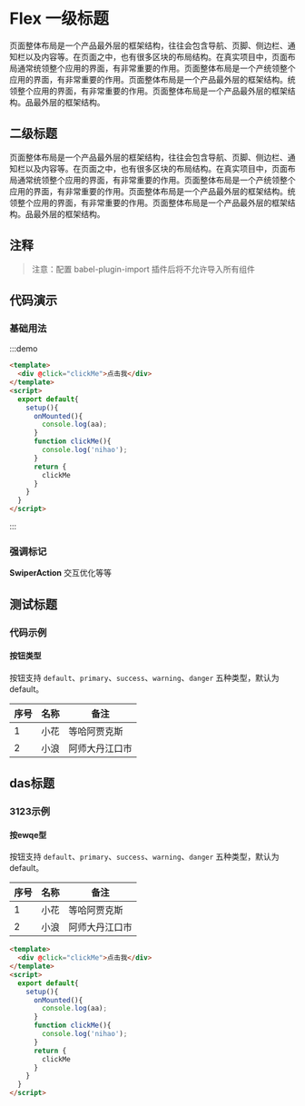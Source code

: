 # Flex 一级标题

页面整体布局是一个产品最外层的框架结构，往往会包含导航、页脚、侧边栏、通知栏以及内容等。在页面之中，也有很多区块的布局结构。在真实项目中，页面布局通常统领整个应用的界面，有非常重要的作用。页面整体布局是一个产统领整个应用的界面，有非常重要的作用。页面整体布局是一个产品最外层的框架结构。统领整个应用的界面，有非常重要的作用。页面整体布局是一个产品最外层的框架结构。品最外层的框架结构。

## 二级标题

页面整体布局是一个产品最外层的框架结构，往往会包含导航、页脚、侧边栏、通知栏以及内容等。在页面之中，也有很多区块的布局结构。在真实项目中，页面布局通常统领整个应用的界面，有非常重要的作用。页面整体布局是一个产统领整个应用的界面，有非常重要的作用。页面整体布局是一个产品最外层的框架结构。统领整个应用的界面，有非常重要的作用。页面整体布局是一个产品最外层的框架结构。品最外层的框架结构。

## 注释

>注意：配置 babel-plugin-import 插件后将不允许导入所有组件

## 代码演示
### 基础用法

:::demo
```html
<template>
  <div @click="clickMe">点击我</div>
</template>
<script>
  export default{
    setup(){
      onMounted(){
        console.log(aa);
      }
      function clickMe(){
        console.log('nihao');
      }
      return {
        clickMe
      }
    }
  }
</script>
```
:::

### 强调标记

**SwiperAction**  交互优化等等

## 测试标题

### 代码示例

#### 按钮类型

按钮支持 `default`、`primary`、`success`、`warning`、`danger` 五种类型，默认为 default。

|序号|名称|备注|
|--|--|--|
|1|小花|等哈阿贾克斯|
|2|小浪|阿师大丹江口市|

## das标题

### 3123示例

#### 按ewqe型

按钮支持 `default`、`primary`、`success`、`warning`、`danger` 五种类型，默认为 default。

|序号|名称|备注|
|--|--|--|
|1|小花|等哈阿贾克斯|
|2|小浪|阿师大丹江口市|

```html
<template>
  <div @click="clickMe">点击我</div>
</template>
<script>
  export default{
    setup(){
      onMounted(){
        console.log(aa);
      }
      function clickMe(){
        console.log('nihao');
      }
      return {
        clickMe
      }
    }
  }
</script>
```